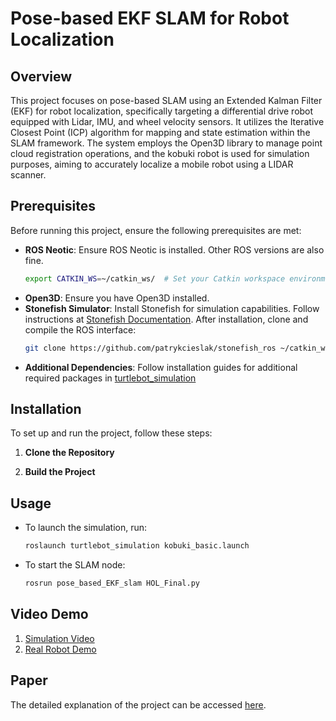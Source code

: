 # Pose-based EKF SLAM for Robot Localization

## Overview
This project focuses on pose-based SLAM using an Extended Kalman Filter (EKF) for robot localization, specifically targeting a differential drive robot equipped with Lidar, IMU, and wheel velocity sensors. It utilizes the Iterative Closest Point (ICP) algorithm for mapping and state estimation within the SLAM framework. The system employs the Open3D library to manage point cloud registration operations, and the kobuki robot is used for simulation purposes, aiming to accurately localize a mobile robot using a LIDAR scanner.

## Prerequisites
Before running this project, ensure the following prerequisites are met:
- **ROS Neotic**: Ensure ROS Neotic is installed. Other ROS versions are also fine.
    ```bash
    export CATKIN_WS=~/catkin_ws/  # Set your Catkin workspace environment variable appropriately.
    ```
- **Open3D**: Ensure you have Open3D installed.
- **Stonefish Simulator**: Install Stonefish for simulation capabilities. Follow instructions at [Stonefish Documentation](https://stonefish.readthedocs.io/en/latest/install.html). After installation, clone and compile the ROS interface:
    ```bash
    git clone https://github.com/patrykcieslak/stonefish_ros ~/catkin_ws/src/
    ```
- **Additional Dependencies**: Follow installation guides for additional required packages in [turtlebot_simulation](https://bitbucket.org/udg_cirs/turtlebot_simulation/src/master/)

## Installation
To set up and run the project, follow these steps:

1. **Clone the Repository**

2. **Build the Project**

## Usage
- To launch the simulation, run:
    ```bash
    roslaunch turtlebot_simulation kobuki_basic.launch
    ```
- To start the SLAM node:
    ```bash
    rosrun pose_based_EKF_slam HOL_Final.py
    ```

## Video Demo
1. [Simulation Video](https://youtu.be/_t0QvoqK8oU)
2. [Real Robot Demo](https://youtu.be/YqAs7LerJx0)

## Paper
The detailed explanation of the project can be accessed [here](https://drive.google.com/file/d/1gejfjgUPDrHrL5meqoU4-hRMOq4SYv-u/view).
